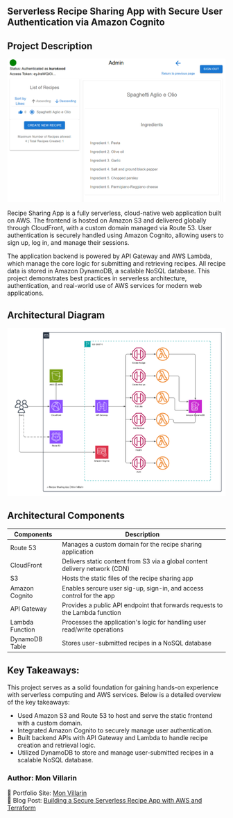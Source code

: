 ## Serverless Recipe Sharing App with Secure User Authentication via Amazon Cognito

## Project Description
![](https://github.com/kurokood/recipe_sharing_app/blob/master/app-frontend.png)

Recipe Sharing App is a fully serverless, cloud-native web application built on AWS. The frontend is hosted on Amazon S3 and delivered globally through CloudFront, with a custom domain managed via Route 53. User authentication is securely handled using Amazon Cognito, allowing users to sign up, log in, and manage their sessions.

The application backend is powered by API Gateway and AWS Lambda, which manage the core logic for submitting and retrieving recipes. All recipe data is stored in Amazon DynamoDB, a scalable NoSQL database. This project demonstrates best practices in serverless architecture, authentication, and real-world use of AWS services for modern web applications.

## Architectural Diagram

![](https://github.com/kurokood/recipe_sharing_app/blob/master/recipe-sharing-app.png)

## Architectural Components
| Components           | Description                                                                 |
|------------------|-----------------------------------------------------------------------------|
| Route 53         | Manages a custom domain for the recipe sharing application                 |
| CloudFront       | Delivers static content from S3 via a global content delivery network (CDN) |
| S3               | Hosts the static files of the recipe sharing app                           |
| Amazon Cognito   | Enables sercure user sig-up, sign-in, and access control for the app        |
| API Gateway      | Provides a public API endpoint that forwards requests to the Lambda function |
| Lambda Function  | Processes the application's logic for handling user read/write operations  |
| DynamoDB Table   | Stores user-submitted recipes in a NoSQL database                          |

## Key Takeaways:
This project serves as a solid foundation for gaining hands-on experience with serverless computing and AWS services. Below is a detailed overview of the key takeaways:
- Used Amazon S3 and Route 53 to host and serve the static frontend with a custom domain.
- Integrated Amazon Cognito to securely manage user authentication.
- Built backend APIs with API Gateway and Lambda to handle recipe creation and retrieval logic.
- Utilized DynamoDB to store and manage user-submitted recipes in a scalable NoSQL database.

###  Author: Mon Villarin
 📌 Portfolio Site: [Mon Villarin](https://monvillarin.com)  
 📌 Blog Post: [Building a Secure Serverless Recipe App with AWS and Terraform](https://blog.monvillarin.com/building-a-secure-serverless-recipe-app-with-aws-and-terraform)
